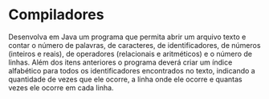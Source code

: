 # Compiladores

Desenvolva em Java um programa que permita abrir um arquivo texto
e contar o número de palavras, de caracteres, de identificadores, de números
(inteiros e reais), de operadores (relacionais e aritméticos) e o número de linhas.
Além dos itens anteriores o programa deverá criar um índice alfabético para
todos os identificadores encontrados no texto, indicando a quantidade de vezes
que ele ocorre, a linha onde ele ocorre e quantas vezes ele ocorre em cada linha.
